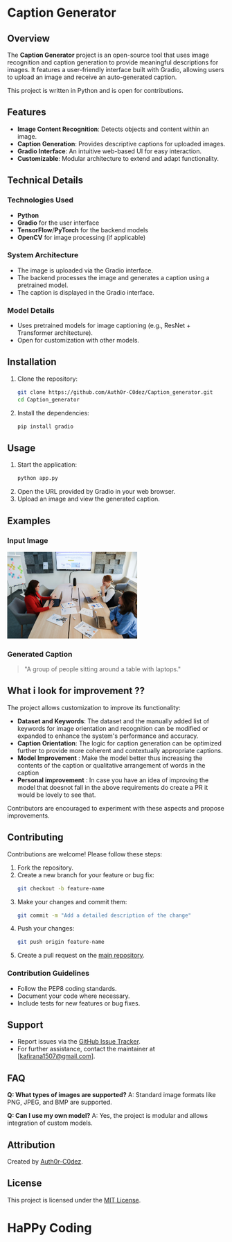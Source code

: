 # Caption Generator

## Overview
The **Caption Generator** project is an open-source tool that uses image recognition and caption generation to provide meaningful descriptions for images. It features a user-friendly interface built with Gradio, allowing users to upload an image and receive an auto-generated caption.

This project is written in Python and is open for contributions.

## Features
- **Image Content Recognition**: Detects objects and content within an image.
- **Caption Generation**: Provides descriptive captions for uploaded images.
- **Gradio Interface**: An intuitive web-based UI for easy interaction.
- **Customizable**: Modular architecture to extend and adapt functionality.

## Technical Details

### Technologies Used
- **Python**
- **Gradio** for the user interface
- **TensorFlow**/**PyTorch** for the backend models
- **OpenCV** for image processing (if applicable)

### System Architecture
- The image is uploaded via the Gradio interface.
- The backend processes the image and generates a caption using a pretrained model.
- The caption is displayed in the Gradio interface.

### Model Details
- Uses pretrained models for image captioning (e.g., ResNet + Transformer architecture).
- Open for customization with other models.

## Installation

1. Clone the repository:
   ```bash
   git clone https://github.com/Auth0r-C0dez/Caption_generator.git
   cd Caption_generator
   ```
2. Install the dependencies:
   ```bash
   pip install gradio
   ```

## Usage

1. Start the application:
   ```bash
   python app.py
   ```
2. Open the URL provided by Gradio in your web browser.
3. Upload an image and view the generated caption.

## Examples

### Input Image
<img src="assets/images/A group of people sitting around a table with laptops.jpg" alt="Example Image" width="300" />

### Generated Caption
> "A group of people sitting around a table with laptops."

## What i look for improvement ??
The project allows customization to improve its functionality:

- **Dataset and Keywords**: The dataset and the manually added list of keywords for image orientation and recognition can be modified or expanded to enhance the system's performance and accuracy.
- **Caption Orientation**: The logic for caption generation can be optimized further to provide more coherent and contextually appropriate captions.
- **Model Improvement** : Make the model better thus increasing the contents of the caption or qualitative arrangement of words in the caption
- **Personal improvement** : In case you have an idea of improving the model that doesnot fall in the above requirements do create a PR it would be lovely to see that.

Contributors are encouraged to experiment with these aspects and propose improvements.

## Contributing
Contributions are welcome! Please follow these steps:

1. Fork the repository.
2. Create a new branch for your feature or bug fix:
   ```bash
   git checkout -b feature-name
   ```
3. Make your changes and commit them:
   ```bash
   git commit -m "Add a detailed description of the change"
   ```
4. Push your changes:
   ```bash
   git push origin feature-name
   ```
5. Create a pull request on the [main repository](https://github.com/Auth0r-C0dez/Caption_generator).

### Contribution Guidelines
- Follow the PEP8 coding standards.
- Document your code where necessary.
- Include tests for new features or bug fixes.

## Support
- Report issues via the [GitHub Issue Tracker](https://github.com/Auth0r-C0dez/Caption_generator/issues).
- For further assistance, contact the maintainer at [kafirana1507@gmail.com].

## FAQ

**Q: What types of images are supported?**
A: Standard image formats like PNG, JPEG, and BMP are supported.

**Q: Can I use my own model?**
A: Yes, the project is modular and allows integration of custom models.

## Attribution
Created by [Auth0r-C0dez](https://github.com/Auth0r-C0dez).

## License
This project is licensed under the [MIT License](LICENSE).

# HaPPy Coding
